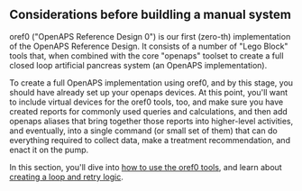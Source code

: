 ## Considerations before buildling a manual system

oref0 ("OpenAPS Reference Design 0") is our first (zero-th) implementation of the OpenAPS Reference Design. It consists of a number of "Lego Block" tools that, when combined with the core "openaps" toolset to create a full closed loop artificial pancreas system (an OpenAPS implementation).

To create a full OpenAPS implementation using oref0, and by this stage, you should have already set up your openaps devices. At this point, you'll want to include virtual devices for the oref0 tools, too, and make sure you have created reports for commonly used queries and calculations, and then add openaps aliases that bring together those reports into higher-level activities, and eventually, into a single command (or small set of them) that can do everything required to collect data, make a treatment recommendation, and enact it on the pump.

In this section, you'll dive into [how to use the oref0 tools](Using-oref0-tools.md), and learn about [creating a loop and retry logic](loop-and-retry-logic.md). 
